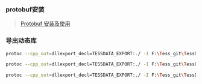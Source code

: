 ### protobuf安装

> [Protobuf 安装及使用](https://www.jianshu.com/p/00be93ed230c)

### 导出动态库

```sh
protoc --cpp_out=dllexport_decl=TESSDATA_EXPORT:./ -I F:\Tess_git\TessData\ Distributed.proto

protoc --cpp_out=dllexport_decl=TESSDATA_EXPORT:./ -I F:\Tess_git\TessData\ Snapshot.proto

protoc --cpp_out=dllexport_decl=TESSDATA_EXPORT:./ -I F:\Tess_git\TessData\ Tess.proto
```


